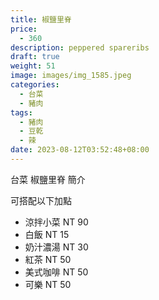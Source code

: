 ```yaml
---
title: 椒鹽里脊
price:
  - 360
description: peppered spareribs
draft: true
weight: 51
image: images/img_1585.jpeg
categories:
  - 台菜
  - 豬肉
tags:
  - 豬肉
  - 豆乾
  - 辣
date: 2023-08-12T03:52:48+08:00
---
```


台菜 椒鹽里脊 簡介

可搭配以下加點

- 涼拌小菜  NT 90
- 白飯 NT 15
- 奶汁濃湯 NT 30
- 紅茶  NT 50
- 美式咖啡 NT 50
- 可樂 NT 50
